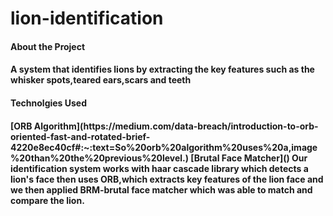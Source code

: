 # lion-identification

<h4>About the Project<h4/> 
<p>A system that identifies lions by extracting the key features such as the whisker spots,teared ears,scars and teeth<p/>

<h4>Technolgies Used<h4/>
  [ORB Algorithm](https://medium.com/data-breach/introduction-to-orb-oriented-fast-and-rotated-brief-4220e8ec40cf#:~:text=So%20orb%20algorithm%20uses%20a,image%20than%20the%20previous%20level.)
 [Brutal Face Matcher]()
  Our identification system works with haar cascade library which detects a lion's face then uses ORB,which extracts key features of the lion face and we then applied BRM-brutal face matcher which was able to match and compare the lion.

